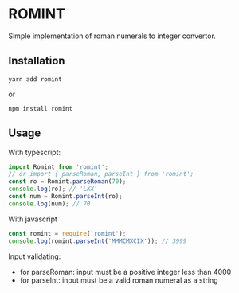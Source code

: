 # ROMINT

Simple implementation of roman numerals to integer convertor.

## Installation

```shell
yarn add romint
```

or

```shell
npm install romint
```

## Usage

With typescript:

```ts
import Romint from 'romint';
// or import { parseRoman, parseInt } from 'romint';
const ro = Romint.parseRoman(70);
console.log(ro); // 'LXX'
const num = Romint.parseInt(ro);
console.log(num); // 70
```

With javascript

```js
const romint = require('romint');
console.log(romint.parseInt('MMMCMXCIX')); // 3999
```

Input validating:

- for parseRoman: input must be a positive integer less than 4000
- for parseInt: input must be a valid roman numeral as a string
